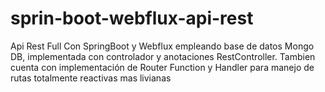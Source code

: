 # sprin-boot-webflux-api-rest
Api Rest Full Con SpringBoot y Webflux empleando base de datos Mongo DB, implementada con controlador y anotaciones RestController. Tambien cuenta con implementación de Router Function y Handler para manejo de rutas totalmente reactivas mas livianas  

